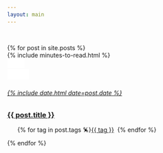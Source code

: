 ```yaml
---
layout: main
---
```


<main class="home" id="post" style="max-width:1080px;margin:auto;padding-top:30px" role="main" itemprop="mainContentOfPage" itemscope="itemscope" itemtype="http://schema.org/Blog">
    <div id="grid" class="row flex-grid articles-list__items row">
    {% for post in site.posts %}        
        <article class="col">
        {% include minutes-to-read.html %}
            <div class="articles-list__item item case-study"><a href="{{ post.url | prepend: site.baseurl }}" class="articles-list__item-image"
                target="_self"><span class="image-inner">
                <img  class="image preload" data-url="{{ post.image }}" src="assets/img/placeholder.png" draggable="false" alt="img"></span></a>
                <div class="articles-list__item-desc">
                    <a href="{{ post.url | prepend: site.baseurl }}" class="icon bg-color btn" target="_self"><img src="assets/img/icons/case-study.svg" alt="Case Study" draggable="false" width="25"
                    height="25" class="symbol"><img src="assets/img/icons/arrow.svg" alt="View" width="25"
                    height="25" draggable="fase" class="arrow"><span></span></a><a href="{{ post.url | prepend: site.baseurl }}" target="_self">
                <h6 class="color">{% include date.html date=post.date %}</h6>
                <h3>{{ post.title }}</h3>                                
                </a>
                <ul style="display:flex">
                 {% for tag in post.tags %}
                    <li href="{{ site.baseurl}}/tags/#{{tag | slugify }}"><a href="{{ site.baseurl}}/tags/#{{tag | slugify }}" class="bd-color tag-success-stories" target="_self">{{ tag }}</a></li>&nbsp;
                 {% endfor %}                                    
                </ul>
                </div>
            </div>
        </article>    
    {% endfor %}
    </div>
</main>
